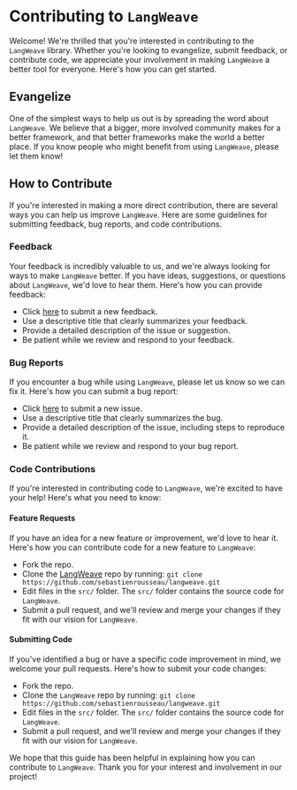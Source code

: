 # Contributing to `LangWeave`

Welcome! We're thrilled that you're interested in contributing to the `LangWeave` library. Whether you're looking to evangelize, submit feedback, or contribute code, we appreciate your involvement in making `LangWeave` a better tool for everyone. Here's how you can get started.

## Evangelize

One of the simplest ways to help us out is by spreading the word about `LangWeave`. We believe that a bigger, more involved community makes for a better framework, and that better frameworks make the world a better place. If you know people who might benefit from using `LangWeave`, please let them know!

## How to Contribute

If you're interested in making a more direct contribution, there are several ways you can help us improve `LangWeave`. Here are some guidelines for submitting feedback, bug reports, and code contributions.

### Feedback

Your feedback is incredibly valuable to us, and we're always looking for ways to make `LangWeave` better. If you have ideas, suggestions, or questions about `LangWeave`, we'd love to hear them. Here's how you can provide feedback:

- Click [here][02] to submit a new feedback.
- Use a descriptive title that clearly summarizes your feedback.
- Provide a detailed description of the issue or suggestion.
- Be patient while we review and respond to your feedback.

### Bug Reports

If you encounter a bug while using `LangWeave`, please let us know so we can fix it. Here's how you can submit a bug report:

- Click [here][02] to submit a new issue.
- Use a descriptive title that clearly summarizes the bug.
- Provide a detailed description of the issue, including steps to reproduce it.
- Be patient while we review and respond to your bug report.

### Code Contributions

If you're interested in contributing code to `LangWeave`, we're excited to have your help! Here's what you need to know:

#### Feature Requests

If you have an idea for a new feature or improvement, we'd love to hear it. Here's how you can contribute code for a new feature to `LangWeave`:

- Fork the repo.
- Clone the [LangWeave][01] repo by running:
  `git clone https://github.com/sebastienrousseau/langweave.git`
- Edit files in the `src/` folder. The `src/` folder contains the source code for `LangWeave`.
- Submit a pull request, and we'll review and merge your changes if they fit with our vision for `LangWeave`.

#### Submitting Code

If you've identified a bug or have a specific code improvement in mind, we welcome your pull requests. Here's how to submit your code changes:

- Fork the repo.
- Clone the `LangWeave` repo by running:
  `git clone https://github.com/sebastienrousseau/langweave.git`
- Edit files in the `src/` folder. The `src/` folder contains the source code for `LangWeave`.
- Submit a pull request, and we'll review and merge your changes if they fit with our vision for `LangWeave`.

We hope that this guide has been helpful in explaining how you can contribute to `LangWeave`. Thank you for your interest and involvement in our project!

[01]: https://github.com/sebastienrousseau/langweave
[02]: https://github.com/sebastienrousseau/langweave/issues/new
